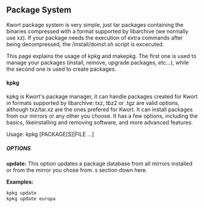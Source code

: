 ## Package System

Kwort package system is very simple, just tar packages containing the binaries compressed with a format supported by libarchive (we normally use xz). If your package needs the execution of extra commands after being decompressed, the /install/doinst.sh script is excecuted.

This page explains the usage of kpkg and makepkg. The first one is used to manage your packages (install, remove, upgrade packages, etc...), while the second one is used to create packages.

#### kpkg

kpkg is Kwort's package manager, it can handle packages created for Kwort in formats supported by libarchive: txz, tbz2 or .tgz are valid options, although txz/tar.xz are the ones prefered for Kwort. It can install packages from our mirrors or any other you choose. It has a few options, including the basics, likeinstalling and removing software, and more advanced features.

Usage: kpkg <ACTION> [PACKAGE[S]|FILE ...]

##### OPTIONS

**update:**
This option updates a package database from all mirrors installed or from the mirror you chose from. s section down here.</p>

**Examples:**
```sh
kpkg update
kpkg update europa
```
